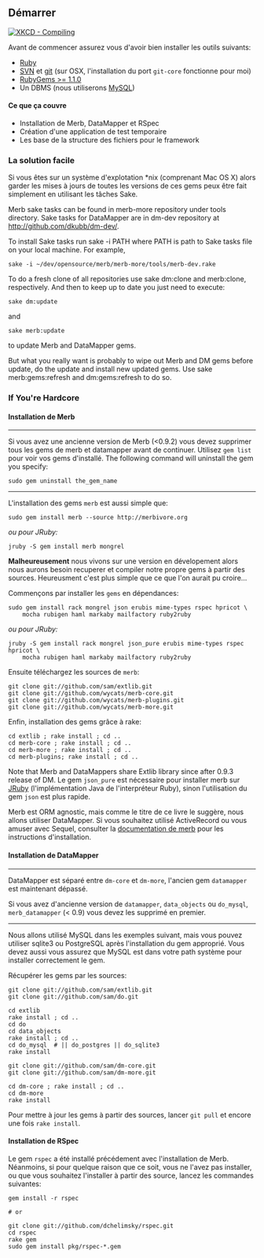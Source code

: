 ## Démarrer

<a href="http://xkcd.com/303/" target="_blank"> <img src="http://imgs.xkcd.com/comics/compiling.png" alt="XKCD - Compiling"> </a>

Avant de commencer assurez vous d'avoir bien installer les outils suivants:

* [Ruby](http://www.ruby-lang.org/) 
* [SVN](http://subversion.tigris.org/) et [git](http://git.or.cz/) (sur OSX, l'installation du port `git-core` fonctionne pour moi)
* [RubyGems >= 1.1.0](http://www.rubygems.org/)
* Un DBMS (nous utiliserons [MySQL](http://mysql.org/))

#### Ce que ça couvre

 * Installation de Merb, DataMapper et RSpec
 * Création d'une application de test temporaire
 * Les base de la structure des fichiers pour le framework

### La solution facile

Si vous êtes sur un système d'explotation *nix (comprenant Mac OS X) alors garder les mises à jours de toutes les versions 
de ces gems peux être fait simplement en utilisant les tâches Sake.

Merb sake tasks can be found in merb-more repository under tools directory.
Sake tasks for DataMapper are in dm-dev repository at
http://github.com/dkubb/dm-dev/.

To install Sake tasks run sake -i PATH where PATH is path to Sake tasks file
on your local machine. For example,

    sake -i ~/dev/opensource/merb/merb-more/tools/merb-dev.rake

To do a fresh clone of all repositories use sake dm:clone and	merb:clone,
respectively. And then to keep up to date you just need to execute:

    sake dm:update

and

    sake merb:update

to update Merb and DataMapper gems.

But what you really want is probably to wipe out Merb and DM gems before update,
do the update and install new updated gems. Use sake merb:gems:refresh and dm:gems:refresh to do so.

### If You're Hardcore

#### Installation de Merb

***
Si vous avez une ancienne version de Merb (<0.9.2) vous devez supprimer tous les gems de merb et 
datamapper avant de continuer. Utilisez `gem list` pour voir vos gems d'installé.
The following command will uninstall the gem you specify:

    sudo gem uninstall the_gem_name
***
L'installation des gems `merb` est aussi simple que:
    
    sudo gem install merb --source http://merbivore.org
    
*ou pour JRuby:*
    
    jruby -S gem install merb mongrel 
    
__Malheureusement__ nous vivons sur une version en dévelopement alors nous aurons besoin 
recuperer et compiler notre propre gems à partir des sources. Heureusment c'est 
plus simple que ce que l'on aurait pu croire...

Commençons par installer les `gems` en dépendances:

    sudo gem install rack mongrel json erubis mime-types rspec hpricot \
        mocha rubigen haml markaby mailfactory ruby2ruby

*ou pour JRuby:*

    jruby -S gem install rack mongrel json_pure erubis mime-types rspec hpricot \
        mocha rubigen haml markaby mailfactory ruby2ruby

Ensuite téléchargez les sources de `merb`:

    git clone git://github.com/sam/extlib.git
    git clone git://github.com/wycats/merb-core.git
    git clone git://github.com/wycats/merb-plugins.git
    git clone git://github.com/wycats/merb-more.git

Enfin, installation des gems grâce à rake:

    cd extlib ; rake install ; cd ..
    cd merb-core ; rake install ; cd ..    
    cd merb-more ; rake install ; cd ..
    cd merb-plugins; rake install ; cd ..

Note that Merb and DataMappers share Extlib library since after 0.9.3 release of DM.
Le gem `json_pure` est nécessaire pour installer merb sur [JRuby](http://jruby.codehaus.org/) (l'implémentation Java de l'interpréteur Ruby), sinon l'utilisation du gem `json` est plus rapide.

Merb est ORM agnostic, mais comme le titre de ce livre le suggère, nous allons utiliser 
DataMapper. Si vous souhaitez utilisé ActiveRecord ou vous amuser avec Sequel, 
consulter la [documentation de merb](http://merb.rubyforge.org/files/README.html) pour les instructions d'installation.

#### Installation de DataMapper

***
DataMapper est séparé entre `dm-core` et `dm-more`, l'ancien gem `datamapper` 
est maintenant dépassé.

Si vous avez d'ancienne version de `datamapper`, `data_objects` ou  `do_mysql`, 
`merb_datamapper` (< 0.9) vous devez les supprimé en premier. 
***

Nous allons utilisé MySQL dans les exemples suivant, mais vous pouvez utiliser sqlite3 ou 
PostgreSQL après l'installation du gem approprié. Vous devez aussi vous assurez que 
MySQL est dans votre path système pour installer correctement le gem.

Récupérer les gems par les sources:


    git clone git://github.com/sam/extlib.git  
    git clone git://github.com/sam/do.git
    
    cd extlib
    rake install ; cd ..
    cd do
    cd data_objects
    rake install ; cd ..
    cd do_mysql  # || do_postgres || do_sqlite3
    rake install

    git clone git://github.com/sam/dm-core.git
    git clone git://github.com/sam/dm-more.git

    cd dm-core ; rake install ; cd ..
    cd dm-more
    rake install
    
Pour mettre à jour les gems à partir des sources, lancer `git pull` et encore une fois `rake install`.

#### Installation de RSpec

Le gem `rspec` a été installé précédement avec l'installation de Merb. Néanmoins, si pour quelque raison 
que ce soit, vous ne l'avez pas installer, ou que vous souhaitez l'installer à partir des source, lancez les commandes suivantes:

    gem install -r rspec
    
    # or
    
    git clone git://github.com/dchelimsky/rspec.git
    cd rspec
    rake gem
    sudo gem install pkg/rspec-*.gem
